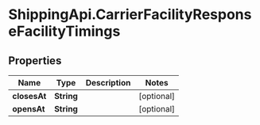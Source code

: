 # ShippingApi.CarrierFacilityResponseFacilityTimings

## Properties

Name | Type | Description | Notes
------------ | ------------- | ------------- | -------------
**closesAt** | **String** |  | [optional] 
**opensAt** | **String** |  | [optional] 


